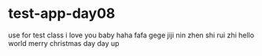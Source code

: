 # test-app-day08
use for test class
i love you baby
haha
fafa
gege
jiji
nin zhen shi rui zhi
hello world
merry christmas
day day up
